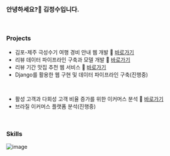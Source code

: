 ### 안녕하세요?👋 김정수입니다.

<br>

### Projects
- 김포-제주 극성수기 여행 경비 안내 웹 개발 🔗 [바로가기](https://github.com/KIMJEONGSU/travel_web)
- 리뷰 데이터 파이프라인 구축과 모델 개발 🔗 [바로가기](https://github.com/KIMJEONGSU/musinsa_pipeline)
- 리뷰 기간 맛집 추천 웹 서비스 🔗 [바로가기](https://github.com/KIMJEONGSU/js_portfolio/tree/main/restaurant)
- Django를 활용한 웹 구현 및 데이터 파이프라인 구축(진행중) 

<br>

- 활성 고객과 다회성 고객 비율 증가를 위한 이커머스 분석 🔗 [바로가기](https://github.com/KIMJEONGSU/ecommerce)
- 브라질 이커머스 플랫폼 분석(진행중)
  
<br>

### Skills 
![image](https://github.com/KIMJEONGSU/KIMJEONGSU/assets/23291338/0ad2e7d2-1454-4bfb-8c6f-04c8c03347bc)


<!--https://simpleicons.org/?q=flask-->

